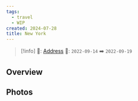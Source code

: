 ```yaml
---
tags:
  - travel
  - WIP
created: 2024-07-28
title: New York
---
```



> [!info]
>📌: [Address]()
>📅: `2022-09-14` ➡️ `2022-09-19`

## Overview



## Photos
